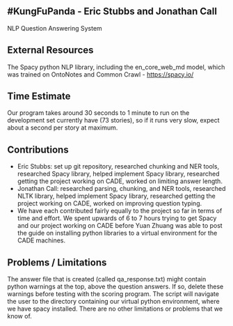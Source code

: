 #KungFuPanda - Eric Stubbs and Jonathan Call
---------------------------------------------
NLP Question Answering System

External Resources
------------------
The Spacy python NLP library, including the en_core_web_md model, which was trained on OntoNotes and Common Crawl - https://spacy.io/

Time Estimate
-------------
Our program takes around 30 seconds to 1 minute to run on the development set currently have (73 stories), so if it runs very slow, expect about a second per story at maximum.

Contributions
-------------
* Eric Stubbs: set up git repository, researched chunking and NER tools, researched Spacy library, helped implement Spacy library, researched getting the project working on CADE, worked on limiting answer length.  
* Jonathan Call: researched parsing, chunking, and NER tools, researched NLTK library, helped implement Spacy library, researched getting the project working on CADE, worked on improving question typing.  
* We have each contributed fairly equally to the project so far in terms of time and effort.  We spent upwards of 6 to 7 hours trying to get Spacy and our project working on CADE before Yuan Zhuang was able to post the guide on installing python libraries to a virtual environment for the CADE machines.  

Problems / Limitations
----------------------
The answer file that is created (called qa_response.txt) might contain python warnings at the top, above the question answers.  If so, delete these warnings before testing with the scoring program.  The script will navigate the user to the directory containing our virtual python environment, where we have spacy installed. There are no other limitations or problems that we know of.    
